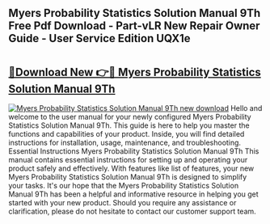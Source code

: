 ## Myers Probability Statistics Solution Manual 9Th Free Pdf Download - Part-vLR New Repair Owner Guide - User Service Edition UQX1e

# <h2><a href="http://bc51792.oget.top/?id=Myers+Probability+Statistics+Solution+Manual+9Th">🔗Download New 👉🔴 Myers Probability Statistics Solution Manual 9Th</a></h2>

[![Myers Probability Statistics Solution Manual 9Th new download](https://i.imgur.com/5g1atiW.png)](http://bc51792.oget.top/?id=Myers+Probability+Statistics+Solution+Manual+9Th)
Hello and welcome to the user manual for your newly configured Myers Probability Statistics Solution Manual 9Th. This guide is here to help you master the functions and capabilities of your product. Inside, you will find detailed instructions for installation, usage, maintenance, and troubleshooting. Essential Instructions Myers Probability Statistics Solution Manual 9Th This manual contains essential instructions for setting up and operating your product safely and effectively. With features like list of features, your new Myers Probability Statistics Solution Manual 9Th is designed to simplify your tasks. It's our hope that the Myers Probability Statistics Solution Manual 9Th has been a helpful and informative resource in helping you get started with your new product. Should you require any assistance or clarification, please do not hesitate to contact our customer support team.
